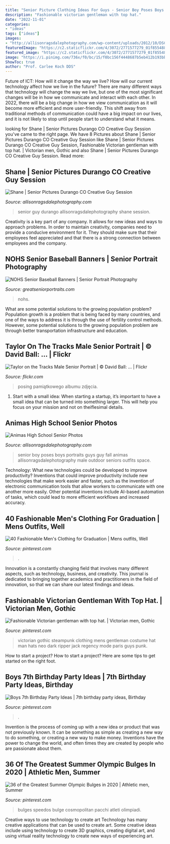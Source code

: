 ```yaml
---
title: "Senior Picture Clothing Ideas For Guys - Senior Boy Poses Boys Portraits Guys Guy Fall Animas Allisonragsdalephotography Male Outdoor Seniors Outfits Space"
description: "Fashionable victorian gentleman with top hat."
date: "2022-11-01"
categories:
- "ideas"
tags: ["ideas"]
images:
- "http://allisonragsdalephotography.com/wp-content/uploads/2012/10/DSC2846.jpg"
featuredImage: "https://c2.staticflickr.com/4/3072/2771577279_01f8554885_b.jpg"
featured_image: "https://c2.staticflickr.com/4/3072/2771577279_01f8554885_b.jpg"
image: "https://i.pinimg.com/736x/f0/bc/15/f0bc156f4448687b5eb412b193bbc033.jpg"
ShowToc: true
author: "Prof. Carlee Koch DDS"
---
```



Future of ICT: How will it change the way we live?
How will our current technology affect how we live in the future? 
There are many different ways that technology will change the way we live, but one of the most significant changes will be in how we communicate and interact with each other. In 2022, there will be a big change in how we view communication as it will become more efficient and more user-friendly. This shift away from traditional methods of communication could have a big impact on our lives, and it is not likely to stop until people start to understand what it means.

	

		
looking for Shane | Senior Pictures Durango CO Creative Guy Session you've came to the right page. We have 8 Pictures about Shane | Senior Pictures Durango CO Creative Guy Session like Shane | Senior Pictures Durango CO Creative Guy Session, Fashionable Victorian gentleman with top hat. | Victorian men, Gothic and also Shane | Senior Pictures Durango CO Creative Guy Session. Read more:
		
    
## Shane | Senior Pictures Durango CO Creative Guy Session

<img loading=lazy src="https://allisonragsdalephotography.com/wp-content/uploads/2013/07/allisonragsdalephotography-7208.jpg" onerror="this.onerror=null;this.src='https://tse2.mm.bing.net/th?id=OIP.yogdnQDo5MDy8HG7eYrjIQHaE7&amp;pid=15.1';" alt="Shane | Senior Pictures Durango CO Creative Guy Session">

_Source: allisonragsdalephotography.com_

>senior guy durango allisonragsdalephotography shane session. 

	

Creativity is a key part of any company. It allows for new ideas and ways to approach problems. In order to maintain creativity, companies need to provide a conducive environment for it. They should make sure that their employees feel appreciated and that there is a strong connection between employees and the company.

    
## NOHS Senior Baseball Banners | Senior Portrait Photography

<img loading=lazy src="https://greatseniorportraits.com/wp-content/uploads/2018/02/baseball-banner-NOHS-senior.jpg" onerror="this.onerror=null;this.src='https://tse1.mm.bing.net/th?id=OIP.PwViJpO1q_2naytsWe2L7wHaLH&amp;pid=15.1';" alt="NOHS Senior Baseball Banners | Senior Portrait Photography">

_Source: greatseniorportraits.com_

>nohs. 

	

What are some potential solutions to the growing population problem?
Population growth is a problem that is being faced by many countries, and one of the ways to address it is through the use of fertility control methods. However, some potential solutions to the growing population problem are through better transportation infrastructure and education.

    
## Taylor On The Tracks Male Senior Portrait | © David Ball: … | Flickr

<img loading=lazy src="https://c2.staticflickr.com/4/3072/2771577279_01f8554885_b.jpg" onerror="this.onerror=null;this.src='https://tse4.mm.bing.net/th?id=OIP.Mzj9eLC2x_UqLiLxPRoM8wHaLG&amp;pid=15.1';" alt="Taylor on the Tracks Male Senior Portrait | © David Ball: … | Flickr">

_Source: flickr.com_

>posing pamiątkowego albumu zdjęcia. 

	

1. Start with a small idea: When starting a startup, it’s important to have a small idea that can be turned into something larger. This will help you focus on your mission and not on theiflesimal details.

    
## Animas High School Senior Photos

<img loading=lazy src="http://allisonragsdalephotography.com/wp-content/uploads/2012/10/DSC2846.jpg" onerror="this.onerror=null;this.src='https://tse2.mm.bing.net/th?id=OIP.z0a015MYEhIfUujOPQkB-wAAAA&amp;pid=15.1';" alt="Animas High School Senior Photos">

_Source: allisonragsdalephotography.com_

>senior boy poses boys portraits guys guy fall animas allisonragsdalephotography male outdoor seniors outfits space. 

	

Technology: What new technologies could be developed to improve productivity?
Inventions that could improve productivity include new technologies that make work easier and faster, such as the invention of electronic communication tools that allow workers to communicate with one another more easily. Other potential inventions include AI-based automation of tasks, which could lead to more efficient workflows and increased accuracy.

    
## 40 Fashionable Men&#039;s Clothing For Graduation | Mens Outfits, Well

<img loading=lazy src="https://i.pinimg.com/736x/39/75/43/397543224b268dc364cb74288294426f.jpg" onerror="this.onerror=null;this.src='https://tse3.mm.bing.net/th?id=OIP.VJsfZEnhk2ccO2v3oeafgQHaJ3&amp;pid=15.1';" alt="40 Fashionable Men&#039;s Clothing for Graduation | Mens outfits, Well">

_Source: pinterest.com_

>. 

	

Innovation is a constantly changing field that involves many different aspects, such as technology, business, and creativity. This journal is dedicated to bringing together academics and practitioners in the field of innovation, so that we can share our latest findings and ideas.

    
## Fashionable Victorian Gentleman With Top Hat. | Victorian Men, Gothic

<img loading=lazy src="https://i.pinimg.com/736x/5c/fe/30/5cfe304ffbde5d6b1cab0f2d31f987bc--victorian-mens-fashion-gothic-men.jpg" onerror="this.onerror=null;this.src='https://tse2.mm.bing.net/th?id=OIP.nc287z8eywLaj6JVFhvaiAHaLH&amp;pid=15.1';" alt="Fashionable Victorian gentleman with top hat. | Victorian men, Gothic">

_Source: pinterest.com_

>victorian gothic steampunk clothing mens gentleman costume hat man hats neo dark ripper jack regency mode paris guys punk. 

	

How to start a project?
How to start a project? Here are some tips to get started on the right foot.

    
## Boys 7th Birthday Party Ideas | 7th Birthday Party Ideas, Birthday

<img loading=lazy src="https://i.pinimg.com/736x/ca/fa/15/cafa15b0dbf720225fed343cffa36a0a.jpg" onerror="this.onerror=null;this.src='https://tse4.mm.bing.net/th?id=OIP.R8FAM04-p_-Kn9JVwmyUXAHaNK&amp;pid=15.1';" alt="Boys 7th Birthday Party Ideas | 7th birthday party ideas, Birthday">

_Source: pinterest.com_

>. 

	

Invention is the process of coming up with a new idea or product that was not previously known. It can be something as simple as creating a new way to do something, or creating a new way to make money. Inventions have the power to change the world, and often times they are created by people who are passionate about them.

    
## 36 Of The Greatest Summer Olympic Bulges In 2020 | Athletic Men, Summer

<img loading=lazy src="https://i.pinimg.com/736x/f0/bc/15/f0bc156f4448687b5eb412b193bbc033.jpg" onerror="this.onerror=null;this.src='https://tse1.mm.bing.net/th?id=OIP.IhfkM5u61IpToKFuzl2EiwHaLH&amp;pid=15.1';" alt="36 of the Greatest Summer Olympic Bulges in 2020 | Athletic men, Summer">

_Source: pinterest.com_

>bulges speedos bulge cosmopolitan pacchi atleti olimpiadi. 

	

Creative ways to use technology to create art
Technology has many creative applications that can be used to create art. Some creative ideas include using technology to create 3D graphics, creating digital art, and using virtual reality technology to create new ways of experiencing art.

